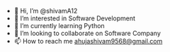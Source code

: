- 👋 Hi, I’m @shivamA12
- 👀 I’m interested in Software Development
- 🌱 I’m currently learning Python
- 💞️ I’m looking to collaborate on Software Company
- 📫 How to reach me ahujashivam9568@gmail.com

<!---
shivamA12/shivamA12 is a ✨ special ✨ repository because its `README.md` (this file) appears on your GitHub profile.
You can click the Preview link to take a look at your changes.
--->
